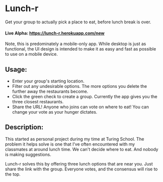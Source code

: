 # Lunch-r

Get your group to actually pick a place to eat, before lunch break is over.

#### Live Alpha: https://lunch-r.herokuapp.com/new
Note, this is predominately a mobile-only app. While desktop is just as functional, the UI design is intended to make it as easy and fast as possible to use on a mobile device. 

## Usage:
- Enter your group's starting location.
- Filter out any undesirable options. The more options you delete the further away the restaurants become.
- Click the green check to create a group. Currently the app gives you the three closest restaurants.
- Share the URL! Anyone who joins can vote on where to eat! You can change your vote as your hunger dictates.

## Description:
This started as personal project during my time at Turing School. The problem it helps solve is one that I've often encountered with my classmates at around lunch time. We can't decide where to eat. And nobody is making suggestions.

Lunch-r solves this by offering three lunch options that are near you. Just share the link with the group. Everyone votes, and the consensus will rise to the top.

